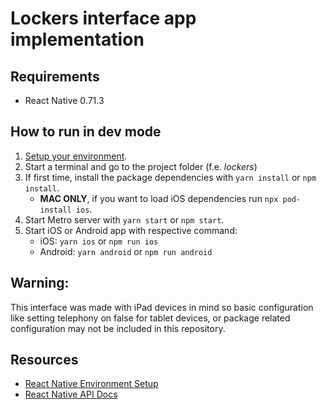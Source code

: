 # Lockers interface app implementation

## Requirements

- React Native 0.71.3

## How to run in dev mode

1. [Setup your environment](https://reactnative.dev/docs/environment-setup).
2. Start a terminal and go to the project folder (f.e. *lockers*)
3. If first time, install the package dependencies with `yarn install` or `npm install`.
   - **MAC ONLY**, if you want to load iOS dependencies run `npx pod-install ios`.
4. Start Metro server with `yarn start` or `npm start`.
5. Start iOS or Android app with respective command:
   - iOS: `yarn ios` or `npm run ios`
   - Android: `yarn android` or `npm run android`
  
## Warning:

This interface was made with iPad devices in mind so basic configuration like setting telephony on false for tablet devices, or package related configuration may not be included in this repository.

## Resources

- [React Native Environment Setup](https://reactnative.dev/docs/environment-setup)
- [React Native API Docs](https://reactnative.dev/docs/next/accessibilityinfo)
